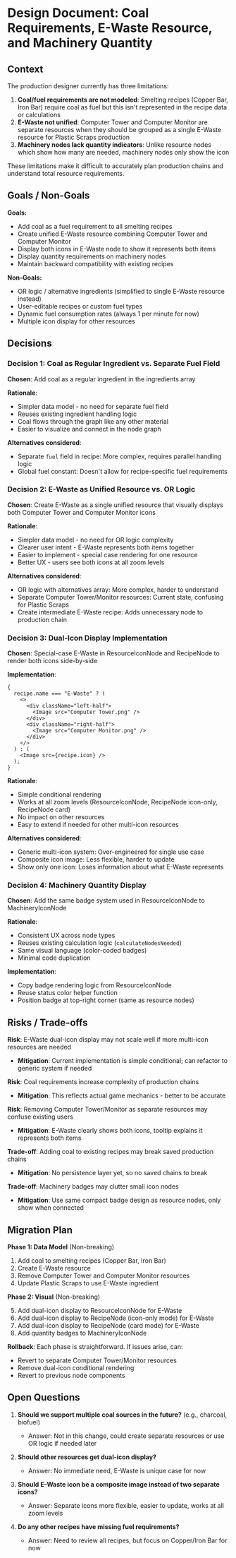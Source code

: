 # Design Document: Coal Requirements, E-Waste Resource, and Machinery Quantity

## Context

The production designer currently has three limitations:

1. **Coal/fuel requirements are not modeled**: Smelting recipes (Copper Bar, Iron Bar) require coal as fuel but this isn't represented in the recipe data or calculations
2. **E-Waste not unified**: Computer Tower and Computer Monitor are separate resources when they should be grouped as a single E-Waste resource for Plastic Scraps production
3. **Machinery nodes lack quantity indicators**: Unlike resource nodes which show how many are needed, machinery nodes only show the icon

These limitations make it difficult to accurately plan production chains and understand total resource requirements.

## Goals / Non-Goals

**Goals:**

- Add coal as a fuel requirement to all smelting recipes
- Create unified E-Waste resource combining Computer Tower and Computer Monitor
- Display both icons in E-Waste node to show it represents both items
- Display quantity requirements on machinery nodes
- Maintain backward compatibility with existing recipes

**Non-Goals:**

- OR logic / alternative ingredients (simplified to single E-Waste resource instead)
- User-editable recipes or custom fuel types
- Dynamic fuel consumption rates (always 1 per minute for now)
- Multiple icon display for other resources

## Decisions

### Decision 1: Coal as Regular Ingredient vs. Separate Fuel Field

**Chosen**: Add coal as a regular ingredient in the ingredients array

**Rationale**:

- Simpler data model - no need for separate fuel field
- Reuses existing ingredient handling logic
- Coal flows through the graph like any other material
- Easier to visualize and connect in the node graph

**Alternatives considered**:

- Separate `fuel` field in recipe: More complex, requires parallel handling logic
- Global fuel constant: Doesn't allow for recipe-specific fuel requirements

### Decision 2: E-Waste as Unified Resource vs. OR Logic

**Chosen**: Create E-Waste as a single unified resource that visually displays both Computer Tower and Computer Monitor icons

**Rationale**:

- Simpler data model - no need for OR logic complexity
- Clearer user intent - E-Waste represents both items together
- Easier to implement - special case rendering for one resource
- Better UX - users see both icons at all zoom levels

**Alternatives considered**:

- OR logic with alternatives array: More complex, harder to understand
- Separate Computer Tower/Monitor resources: Current state, confusing for Plastic Scraps
- Create intermediate E-Waste recipe: Adds unnecessary node to production chain

### Decision 3: Dual-Icon Display Implementation

**Chosen**: Special-case E-Waste in ResourceIconNode and RecipeNode to render both icons side-by-side

**Implementation**:

```tsx
{
  recipe.name === "E-Waste" ? (
    <>
      <div className="left-half">
        <Image src="Computer Tower.png" />
      </div>
      <div className="right-half">
        <Image src="Computer Monitor.png" />
      </div>
    </>
  ) : (
    <Image src={recipe.icon} />
  );
}
```

**Rationale**:

- Simple conditional rendering
- Works at all zoom levels (ResourceIconNode, RecipeNode icon-only, RecipeNode card)
- No impact on other resources
- Easy to extend if needed for other multi-icon resources

**Alternatives considered**:

- Generic multi-icon system: Over-engineered for single use case
- Composite icon image: Less flexible, harder to update
- Show only one icon: Loses information about what E-Waste represents

### Decision 4: Machinery Quantity Display

**Chosen**: Add the same badge system used in ResourceIconNode to MachineryIconNode

**Rationale**:

- Consistent UX across node types
- Reuses existing calculation logic (`calculateNodesNeeded`)
- Same visual language (color-coded badges)
- Minimal code duplication

**Implementation**:

- Copy badge rendering logic from ResourceIconNode
- Reuse status color helper function
- Position badge at top-right corner (same as resource nodes)

## Risks / Trade-offs

**Risk**: E-Waste dual-icon display may not scale well if more multi-icon resources are needed

- **Mitigation**: Current implementation is simple conditional; can refactor to generic system if needed

**Risk**: Coal requirements increase complexity of production chains

- **Mitigation**: This reflects actual game mechanics - better to be accurate

**Risk**: Removing Computer Tower/Monitor as separate resources may confuse existing users

- **Mitigation**: E-Waste clearly shows both icons, tooltip explains it represents both items

**Trade-off**: Adding coal to existing recipes may break saved production chains

- **Mitigation**: No persistence layer yet, so no saved chains to break

**Trade-off**: Machinery badges may clutter small icon nodes

- **Mitigation**: Use same compact badge design as resource nodes, only show when connected

## Migration Plan

**Phase 1: Data Model** (Non-breaking)

1. Add coal to smelting recipes (Copper Bar, Iron Bar)
2. Create E-Waste resource
3. Remove Computer Tower and Computer Monitor resources
4. Update Plastic Scraps to use E-Waste ingredient

**Phase 2: Visual** (Non-breaking)

5. Add dual-icon display to ResourceIconNode for E-Waste
6. Add dual-icon display to RecipeNode (icon-only mode) for E-Waste
7. Add dual-icon display to RecipeNode (card mode) for E-Waste
8. Add quantity badges to MachineryIconNode

**Rollback**: Each phase is straightforward. If issues arise, can:

- Revert to separate Computer Tower/Monitor resources
- Remove dual-icon conditional rendering
- Revert to previous node components

## Open Questions

1. **Should we support multiple coal sources in the future?** (e.g., charcoal, biofuel)

   - Answer: Not in this change, could create separate resources or use OR logic if needed later

2. **Should other resources get dual-icon display?**

   - Answer: No immediate need, E-Waste is unique case for now

3. **Should E-Waste icon be a composite image instead of two separate icons?**

   - Answer: Separate icons more flexible, easier to update, works at all zoom levels

4. **Do any other recipes have missing fuel requirements?**
   - Answer: Need to review all recipes, but focus on Copper/Iron Bar for now
